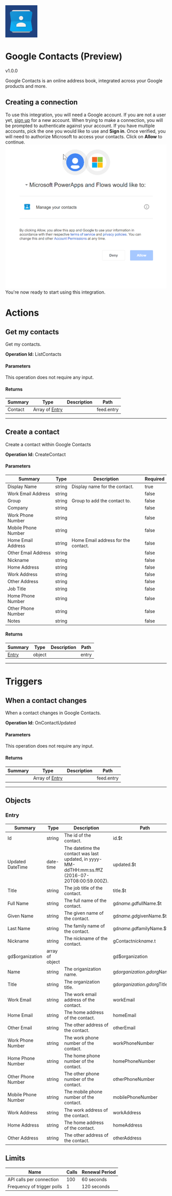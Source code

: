 <img src="icon.png" alt="Icon" data-linktype="relative-path" height="100" width="100">

# Google Contacts (Preview)

v1.0.0

Google Contacts is an online address book, integrated across your Google products and more.

## Creating a connection

To use this integration, you will need a Google account. If you are not a user yet,  [sign up](https://google.com/) for a new account.
When trying to make a connection, you will be prompted to authenticate against your account. If you have multiple accounts, pick the one you would like to use and **Sign in**. 
Once verified, you will need to authorize Microsoft to access your contacts. Click on **Allow** to continue. 
![Image 1](media/Figure_1.png)
You&#x27;re now ready to start using this integration. 


# Actions

## Get my contacts
Get my contacts.

**Operation Id:** ListContacts

#### Parameters
This operation does not require any input.

#### Returns
| Summary | Type | Description | Path |
|---------|------|-------------|------|
| Contact | Array of [Entry](#entry) |  | feed.entry |

___

## Create a contact
Create a contact within Google Contacts

**Operation Id:** CreateContact

#### Parameters
| Summary | Type | Description | Required |
|---------|------|-------------|----------|
| Display Name | string | Display name for the contact. | true |
| Work Email Address | string |  | false |
| Group | string | Group to add the contact to. | false |
| Company | string |  | false |
| Work Phone Number | string |  | false |
| Mobile Phone Number | string |  | false |
| Home Email Address | string | Home Email address for the contact. | false |
| Other Email Address | string |  | false |
| Nickname | string |  | false |
| Home Address | string |  | false |
| Work Address | string |  | false |
| Other Address | string |  | false |
| Job Title | string |  | false |
| Home Phone Number | string |  | false |
| Other Phone Number | string |  | false |
| Notes | string |  | false |

#### Returns
| Summary | Type | Description | Path |
|---------|------|-------------|------|
| [Entry](#entry) | object |  | entry |

___

# Triggers

## When a contact changes
When a contact changes in Google Contacts.

**Operation Id:** OnContactUpdated

#### Parameters
This operation does not require any input.

#### Returns
| Summary | Type | Description | Path |
|---------|------|-------------|------|
|  | Array of [Entry](#entry) |  | feed.entry |

___


## Objects

### Entry


| Summary | Type | Description | Path |
|---------|------|-------------|------|
| Id | string | The id of the contact. | id.$t |
| Updated DateTime | date-time | The datetime the contact was last updated, in yyyy-MM-ddTHH:mm:ss.fffZ (2016-07-20T08:00:59.000Z). | updated.$t |
| Title | string | The job title of the contact. | title.$t |
| Full Name | string | The full name of the contact. | gd$name.gd$fullName.$t |
| Given Name | string | The given name of the contact. | gd$name.gd$givenName.$t |
| Last Name | string | The family name of the contact. | gd$name.gd$familyName.$t |
| Nickname | string | The nickname of the contact. | gContact$nickname.$t |
| gd$organization | array of object |  | gd$organization |
| Name | string | The origanization name. | gd$organization.gd$orgName.$t |
| Title | string | The organization title. | gd$organization.gd$orgTitle.$t |
| Work Email | string | The work email address of the contact. | workEmail |
| Home Email | string | The home address of the contact. | homeEmail |
| Other Email | string | The other address of the contact. | otherEmail |
| Work Phone Number | string | The work phone number of the contact. | workPhoneNumber |
| Home Phone Number | string | The home phone number of the contact. | homePhoneNumber |
| Other Phone Number | string | The other phone number of the contact. | otherPhoneNumber |
| Mobile Phone Number | string | The mobile phone number of the contact. | mobilePhoneNumber |
| Work Address | string | The work address of the contact. | workAddress |
| Home Address | string | The home address of the contact. | homeAddress |
| Other Address | string | The other address of the contact. | otherAddress |

## Limits
| Name | Calls | Renewal Period |
|------|-------|----------------|
| API calls per connection | 100 | 60 seconds |
| Frequency of trigger polls | 1 | 120 seconds |


